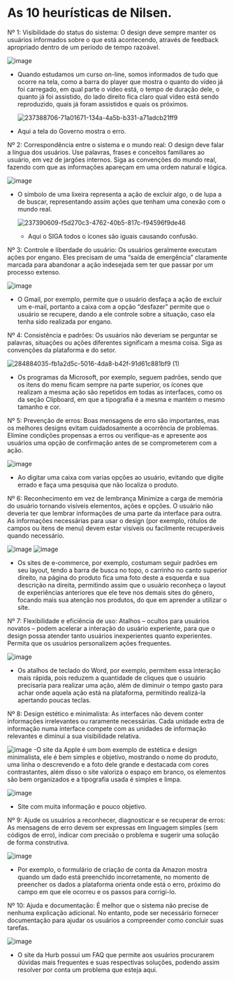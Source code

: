 # As 10 heurísticas de Nilsen.

Nº 1: Visibilidade do status do sistema:
O design deve sempre manter os usuários informados sobre o que está acontecendo, através de feedback apropriado dentro de um período de tempo razoável.

![image](https://github.com/jxqlnm/bertoti_bot/assets/128145943/59066b5d-1843-42d1-a908-2423226b3656)


- Quando estudamos um curso on-line, somos informados de tudo que ocorre na tela, como a barra do player que mostra o quanto do vídeo já foi carregado, em qual parte o vídeo está, o tempo de duração dele, o quanto já foi assistido, do lado direito fica claro qual vídeo está sendo reproduzido, quais já foram assistidos e quais os próximos.

  ![237388706-71a01671-134a-4a5b-b331-a71adcb21ff9](https://github.com/jxqlnm/bertoti_bot/assets/128145943/49155597-bb1c-47ca-b146-12324e8216de)
 
 -  Aqui a tela do Governo mostra o erro.


Nº 2: Correspondência entre o sistema e o mundo real:
O design deve falar a língua dos usuários. Use palavras, frases e conceitos familiares ao usuário, em vez de jargões internos. Siga as convenções do mundo real, fazendo com que as informações apareçam em uma ordem natural e lógica.

![image](https://github.com/jxqlnm/bertoti_bot/assets/128145943/8733f2a1-b17a-4499-bef2-dc8f169b7425)

- O símbolo de uma lixeira representa a ação de excluir algo, o de lupa a de buscar, representando assim ações que tenham uma conexão com o mundo real.

  ![237390609-f5d270c3-4762-40b5-817c-f94596f9de46](https://github.com/jxqlnm/bertoti_bot/assets/128145943/174ad340-214f-4628-9345-4deaf680897d)

  - Aqui o SIGA todos o ícones são iguais causando confusão.



Nº 3: Controle e liberdade do usuário:
Os usuários geralmente executam ações por engano. Eles precisam de uma “saída de emergência” claramente marcada para abandonar a ação indesejada sem ter que passar por um processo extenso.

![image](https://github.com/jxqlnm/bertoti_bot/assets/128145943/31486e7f-ec61-4584-a2d5-ee408fd659c6)

- O Gmail, por exemplo, permite que o usuário desfaça a ação de excluir um e-mail, portanto a caixa com a opção “desfazer” permite que o usuário se recupere, dando a ele controle sobre a situação, caso ela tenha sido realizada por engano.


Nº 4: Consistência e padrões:
Os usuários não deveriam se perguntar se palavras, situações ou ações diferentes significam a mesma coisa. Siga as convenções da plataforma e do setor.

![284884035-fb1a2d5c-5016-4da8-b42f-91d61c881bf9 (1)](https://github.com/jxqlnm/bertoti_bot/assets/128145943/0e011402-1159-49ee-9318-65ebb53e51fc)

- Os programas da Microsoft, por exemplo, seguem padrões, sendo que os itens do menu ficam sempre na parte superior, os ícones que realizam a mesma ação são repetidos em todas as interfaces, como os da seção Clipboard, em que a tipografia é a mesma e mantém o mesmo tamanho e cor.


Nº 5: Prevenção de erros:
Boas mensagens de erro são importantes, mas os melhores designs evitam cuidadosamente a ocorrência de problemas. Elimine condições propensas a erros ou verifique-as e apresente aos usuários uma opção de confirmação antes de se comprometerem com a ação.

![image](https://github.com/jxqlnm/bertoti_bot/assets/128145943/0614c8d8-daa8-4f18-8d40-5d727b419611)

- Ao digitar uma caixa com varias opções ao usuário, evitando que digite errado e faça uma pesquisa que não localiza o produto.

Nº 6: Reconhecimento em vez de lembrança
Minimize a carga de memória do usuário tornando visíveis elementos, ações e opções. O usuário não deveria ter que lembrar informações de uma parte da interface para outra. As informações necessárias para usar o design (por exemplo, rótulos de campos ou itens de menu) devem estar visíveis ou facilmente recuperáveis ​​quando necessário.

![image](https://github.com/jxqlnm/bertoti_bot/assets/128145943/1d794139-6b29-47c4-8f68-a8ee48d1034a) 
![image](https://github.com/jxqlnm/bertoti_bot/assets/128145943/c48c6bec-95c8-4d36-ab65-160a016d6ffb)

- Os sites de e-commerce, por exemplo, costumam seguir padrões em seu layout, tendo a barra de busca no topo, o carrinho no canto superior direito, na página do produto fica uma foto deste a esquerda e sua descrição na direita, permitindo assim que o usuário reconheça o layout de experiências anteriores que ele teve nos demais sites do gênero, focando mais sua atenção nos produtos, do que em aprender a utilizar o site.

Nº 7: Flexibilidade e eficiência de uso:
Atalhos – ocultos para usuários novatos – podem acelerar a interação do usuário experiente, para que o design possa atender tanto usuários inexperientes quanto experientes. Permita que os usuários personalizem ações frequentes.

![image](https://github.com/jxqlnm/bertoti_bot/assets/128145943/198c3725-818b-436f-a5a2-9187a00865a9)

- Os atalhos de teclado do Word, por exemplo, permitem essa interação mais rápida, pois reduzem a quantidade de cliques que o usuário precisaria para realizar uma ação, além de diminuir o tempo gasto para achar onde aquela ação está na plataforma, permitindo realizá-la apertando poucas teclas.

Nº 8: Design estético e minimalista:
As interfaces não devem conter informações irrelevantes ou raramente necessárias. Cada unidade extra de informação numa interface compete com as unidades de informação relevantes e diminui a sua visibilidade relativa.

![image](https://github.com/jxqlnm/bertoti_bot/assets/128145943/08686a44-5005-48f2-b03d-12d50e3cd27a)
-O site da Apple é um bom exemplo de estética e design minimalista, ele é bem simples e objetivo, mostrando o nome do produto, uma linha o descrevendo e a foto dele grande e destacada com cores contrastantes, além disso o site valoriza o espaço em branco, os elementos são bem organizados e a tipografia usada é simples e limpa.

![image](https://github.com/jxqlnm/bertoti_bot/assets/128145943/f358eb53-2d3a-40c9-a153-360b149164b6)

- Site com muita informação e pouco objetivo.



Nº 9: Ajude os usuários a reconhecer, diagnosticar e se recuperar de erros:
As mensagens de erro devem ser expressas em linguagem simples (sem códigos de erro), indicar com precisão o problema e sugerir uma solução de forma construtiva.

![image](https://github.com/jxqlnm/bertoti_bot/assets/128145943/ce2d0064-12b0-4e27-8134-c9f451a537bc)

- Por exemplo, o formulário de criação de conta da Amazon mostra quando um dado está preenchido incorretamente, no momento de preencher os dados a plataforma orienta onde está o erro, próximo do campo em que ele ocorreu e os passos para corrigi-lo.


Nº 10: Ajuda e documentação:
É melhor que o sistema não precise de nenhuma explicação adicional. No entanto, pode ser necessário fornecer documentação para ajudar os usuários a compreender como concluir suas tarefas.

![image](https://github.com/jxqlnm/bertoti_bot/assets/128145943/babf23e8-a250-4158-9342-0732f0898c60)

- O site da Hurb possui um FAQ que permite aos usuários procurarem dúvidas mais frequentes e suas respectivas soluções, podendo assim resolver por conta um problema que esteja aqui.
